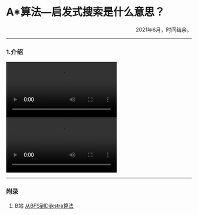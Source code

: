 # A*算法—启发式搜索是什么意思？

<p align="right">2021年6月，时间结余。</p>

---
### 1.介绍

<video src="..\videos\algorithm\greedy.mp4" controls="controls">
您的浏览器不支持 video 标签。
</video>

<video src="..\videos\algorithm\greedy1.mp4" controls="controls">
您的浏览器不支持 video 标签。
</video>

---

### 附录

1. B站 [从BFS到Dijkstra算法](https://www.bilibili.com/video/BV1ts41157Sy/?spm_id_from=333.788.recommend_more_video.-1)

